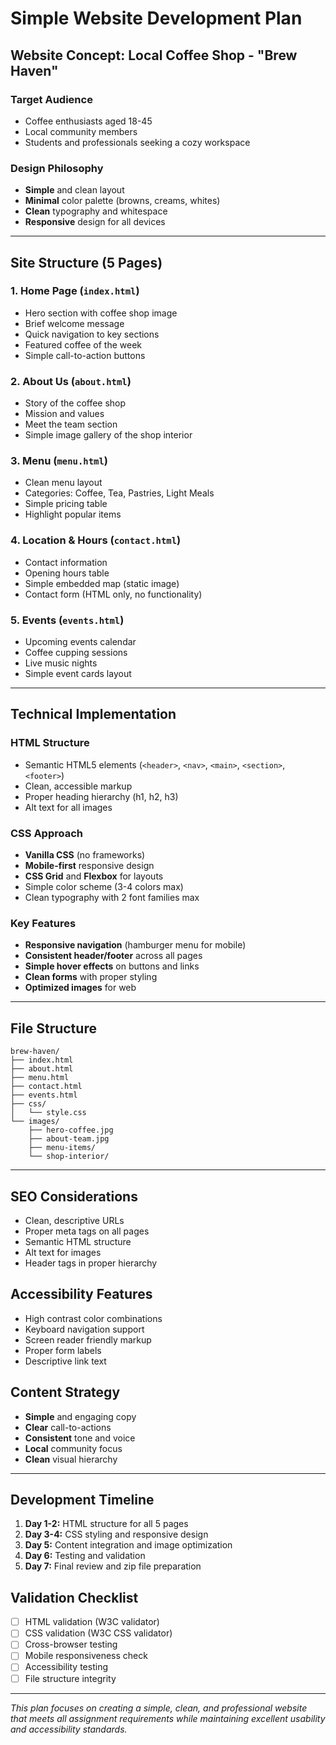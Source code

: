 # Simple Website Development Plan

## Website Concept: **Local Coffee Shop - "Brew Haven"**

### Target Audience
- Coffee enthusiasts aged 18-45
- Local community members
- Students and professionals seeking a cozy workspace

### Design Philosophy
- **Simple** and clean layout
- **Minimal** color palette (browns, creams, whites)
- **Clean** typography and whitespace
- **Responsive** design for all devices

---

## Site Structure (5 Pages)

### 1. **Home Page** (`index.html`)
- Hero section with coffee shop image
- Brief welcome message
- Quick navigation to key sections
- Featured coffee of the week
- Simple call-to-action buttons

### 2. **About Us** (`about.html`)
- Story of the coffee shop
- Mission and values
- Meet the team section
- Simple image gallery of the shop interior

### 3. **Menu** (`menu.html`)
- Clean menu layout
- Categories: Coffee, Tea, Pastries, Light Meals
- Simple pricing table
- Highlight popular items

### 4. **Location & Hours** (`contact.html`)
- Contact information
- Opening hours table
- Simple embedded map (static image)
- Contact form (HTML only, no functionality)

### 5. **Events** (`events.html`)
- Upcoming events calendar
- Coffee cupping sessions
- Live music nights
- Simple event cards layout

---

## Technical Implementation

### HTML Structure
- Semantic HTML5 elements (`<header>`, `<nav>`, `<main>`, `<section>`, `<footer>`)
- Clean, accessible markup
- Proper heading hierarchy (h1, h2, h3)
- Alt text for all images

### CSS Approach
- **Vanilla CSS** (no frameworks)
- **Mobile-first** responsive design
- **CSS Grid** and **Flexbox** for layouts
- Simple color scheme (3-4 colors max)
- Clean typography with 2 font families max

### Key Features
- **Responsive navigation** (hamburger menu for mobile)
- **Consistent header/footer** across all pages
- **Simple hover effects** on buttons and links
- **Clean forms** with proper styling
- **Optimized images** for web

---

## File Structure
```
brew-haven/
├── index.html
├── about.html
├── menu.html
├── contact.html
├── events.html
├── css/
│   └── style.css
└── images/
    ├── hero-coffee.jpg
    ├── about-team.jpg
    ├── menu-items/
    └── shop-interior/
```

---

## SEO Considerations
- Clean, descriptive URLs
- Proper meta tags on all pages
- Semantic HTML structure
- Alt text for images
- Header tags in proper hierarchy

## Accessibility Features
- High contrast color combinations
- Keyboard navigation support
- Screen reader friendly markup
- Proper form labels
- Descriptive link text

## Content Strategy
- **Simple** and engaging copy
- **Clear** call-to-actions
- **Consistent** tone and voice
- **Local** community focus
- **Clean** visual hierarchy

---

## Development Timeline
1. **Day 1-2:** HTML structure for all 5 pages
2. **Day 3-4:** CSS styling and responsive design
3. **Day 5:** Content integration and image optimization
4. **Day 6:** Testing and validation
5. **Day 7:** Final review and zip file preparation

## Validation Checklist
- [ ] HTML validation (W3C validator)
- [ ] CSS validation (W3C CSS validator)
- [ ] Cross-browser testing
- [ ] Mobile responsiveness check
- [ ] Accessibility testing
- [ ] File structure integrity

---

*This plan focuses on creating a simple, clean, and professional website that meets all assignment requirements while maintaining excellent usability and accessibility standards.*
